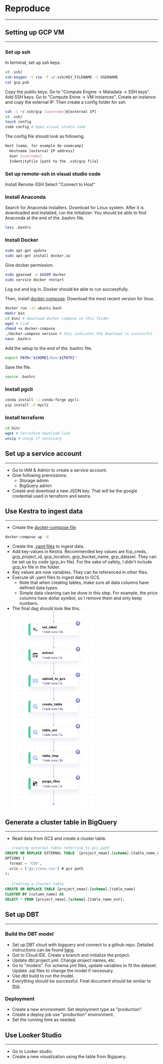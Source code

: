 # Reproduce


---

## Setting up GCP VM 
---

### Set up ssh
In terminal, set up ssh keys.
```bash
cd .ssh/
ssh-keygen -t rsa -f ~/.ssh/KEY_FILENAME -C USERNAME
cat gcp.pub
```
Copy the public keys. Go to "Compute Engine -> Matadata -> SSH keys". Add SSH keys.
Go to "Compute Enine -> VM instances". Create an instance and copy the external IP. Then create a config folder for ssh.
```bash
ssh -i ~/.ssh/gcp [username]@[external IP]
cd .ssh/
touch config
code config # Open visual studio code
```
The config file should look as following.
```bash
Host [name, for example de-zoomcamp]
  Hostname [external IP address]
  User [username]
  IndentityFile [path to the .ssh/gcp file]
```

### Set up remote-ssh in visual studio code
Install Remote-SSH
Select "Connect to Host"

### Install Anaconda
Search for Anaconda installers. Download for Linux system. 
After it is downloaded and installed, run the initializer. You should be able to find Anaconda at the end of the .bashrc file.
```bash
less .bashrc
```

### Install Docker
```bash
sudo apt-get update
sudo apt-get install docker.io
```
Give docker permission.
```bash
sudo gpasswd -a $USER docker
sudo service docker restart
```
Log out and log in. Docker should be able to run successfully.

Then, install [docker-compose](https://github.com/docker/compose/releases). Download the most recent version for linux. 
```bash
docker run -it ubuntu bash
mkdir bin
cd bin/ # download docker compose in this folder
wget # link
chmod +x docker-compose
./docker-compose version # this indicates the download is successful
nano .bashrc
```
Add the setup to the end of the .bashrc file.
```bash
export PATH="${HOME}/bin:${PATH}"
```
Save the file. 
```bash
source .bashrc
```

### Install pgcli
```bash
conda install -c conda-forge pgcli
pip install -U mycli
```

### Install terraform
```bash
cd bin/
wget # terraform download link
unzip # unzip if necessary
```

## Set up a service account
---

* Go to IAM & Admin to create a service account.
* Give following premissions:
  * Storage admin
  * BigQuery admin
* Create and download a new JSON key. That will be the google credential used in terraform and kestra. 


## Use Kestra to ingest data
---

* Create the [docker-compose file](https://github.com/Jingyuan805/Amazon-Sales-DE-Zoomcamp2025/blob/main/kestra/docker-compose.yml)
```bash
docker-compose up -d
```
* Create the [.yaml files](https://github.com/Jingyuan805/Amazon-Sales-DE-Zoomcamp2025/tree/main/kestra/flows) to ingest data.
* Add key-values in Kestra. Recommended key values are fcp_creds, gcp_project_id, gcp_location, gcp_bucket_name, gcp_dataset. They can be set up by code (gcp_kv file). For the sake of safety, I didn't include gcp_kv file in the folder.
* Key values are now variables. They can be referenced in other files.
* Execute all .yaml files to ingest data to GCS.
  * Note that when creating tables, make sure all data columns have defined data types.
  * Simple data cleaning can be done in this step. For example, the price columns have dollar symbol, so I remove them and only keep numbers.
* The final dag should look like this.
  ![DAG](images/kestra_dag.png)


## Generate a cluster table in BigQuery
---

* Read data from GCS and create a cluster table.
```sql
-- Creating external table referring to gcs path
CREATE OR REPLACE EXTERNAL TABLE `[project_nmae].[schema].[table_name_ext]`
OPTIONS (
  format = 'CSV',
  uris = ['gs://xxx.csv'] # gcs path
);

-- Creating a cluster table
CREATE OR REPLACE TABLE [project_nmae].[schema].[table_name]
CLUSTER BY [column_name] AS
SELECT * FROM [project_nmae].[schema].[table_name_ext];
```

## Set up DBT
---

### Build the DBT model

* Set up DBT cloud with bigquery and connect to a github repo. Detailed instructions can be found [here](https://github.com/DataTalksClub/data-engineering-zoomcamp/blob/main/04-analytics-engineering/dbt_cloud_setup.md).
* Got to Cloud IDE. Create a branch and initialize the project.
* Update dbt.project.yml. Change project names, etc.
* Go to "models". For schema.yml files, update variables to fit the dataset. Update .sql files to change the model if necessary.
* Use dbt build to run the model.
* Everything should be successful. Final document should be similar to [this](https://xr623.us1.dbt.com/accounts/70471823429803/develop/70471823731440/docs/index.html#!/overview). 

### Deployment

* Create a new environment. Set deployment type as "production".
* Create a deploy job use "production" environment.
* Set the running time as needed. 


## Use Looker Studio
---

* Go to Looker studio.
* Create a new visualization using the table from Bigquery.
